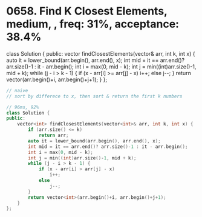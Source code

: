 # 0658. Find K Closest Elements, medium, , freq: 31%, acceptance: 38.4%

class Solution {
public:
    vector<int> findClosestElements(vector<int>& arr, int k, int x) {
        auto it = lower_bound(arr.begin(), arr.end(), x);
        int mid = it == arr.end()? arr.size()-1 : it - arr.begin();
        int i = max(0, mid - k);
        int j = min((int)arr.size()-1, mid + k);
        while (j - i > k - 1) {
            if (x - arr[i] >= arr[j] - x)
                i++;
            else
                j--;
        }
        return vector<int>(arr.begin()+i, arr.begin()+j+1);
    }
};

```c++
// naive
// sort by differece to x, then sort & return the first k numbers

// 96ms, 92%
class Solution {
public:
    vector<int> findClosestElements(vector<int>& arr, int k, int x) {
        if (arr.size() <= k)
            return arr;
        auto it = lower_bound(arr.begin(), arr.end(), x);
        int mid = it == arr.end()? arr.size()-1 : it - arr.begin();
        int i = max(0, mid - k);
        int j = min((int)arr.size()-1, mid + k);
        while (j - i > k - 1) {
            if (x - arr[i] > arr[j] - x)
                i++;
            else
                j--;
        }
        return vector<int>(arr.begin()+i, arr.begin()+j+1);
    }
};
```
